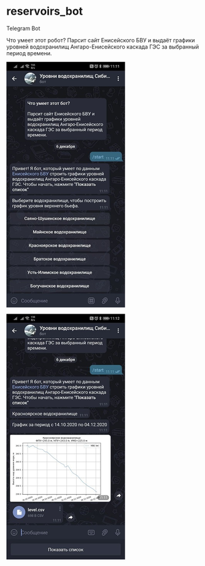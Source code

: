# reservoirs_bot
Telegram Bot

Что умеет этот робот?
Парсит сайт Енисейского БВУ и выдаёт графики уровней водохранилищ Ангаро-Енисейского каскада ГЭС за выбранный период времени.

![alt text](screenshots/2.jpg)

![alt text](screenshots/1.jpg)

